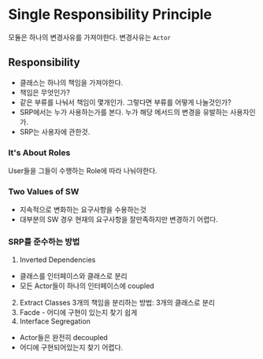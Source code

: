 # Single Responsibility Principle
모듈은 하나의 변경사유를 가져야한다. 변경사유는 `Actor`

## Responsibility
+ 클래스는 하나의 책임을 가져야한다.
+ 책임은 무엇인가?
+ 같은 부류를 나눠서 책임이 몇개인가. 그렇다면 부류를 어떻게 나눌것인가?  
+ SRP에서는 누가 사용하는가를 본다. 누가 해당 메서드의 변경을 유발하는 사용자인가.
+ SRP는 사용자에 관한것.

### It's About Roles
User들을 그들이 수행하는 Role에 따라 나눠야한다.

### Two Values of SW
+ 지속적으로 변화하는 요구사항을 수용하는것 
+ 대부분의 SW 경우 현재의 요구사항을 잘만족하지만 변경하기 어렵다.


### SRP를 준수하는 방법
1. Inverted Dependencies
+ 클래스를 인터페이스와 클래스로 분리
+ 모든 Actor들이 하나의 인터페이스에 coupled
2. Extract Classes
3개의 책임을 분리하는 방법: 3개의 클래스로 분리
3. Facde - 어디에 구현이 있는지 찾기 쉽게 
4. Interface Segregation
+ Actor들은 완전히 decoupled
+ 어디에 구현되어있는지 찾기 어렵다.
